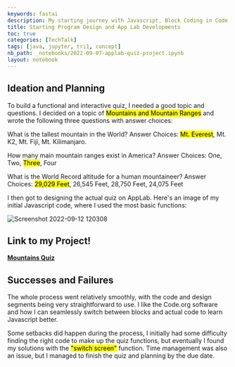 ```yaml
---
keywords: fastai
description: My starting journey with Javascript, Block Coding in Code.org, and developing quizzes in AppLab.
title: Starting Program Design and App Lab Developments
toc: true
categories: [TechTalk]
tags: [java, jupyter, tri1, concept]
nb_path: _notebooks/2022-09-07-applab-quiz-project.ipynb
layout: notebook
---
```


<!--
#################################################
### THIS FILE WAS AUTOGENERATED! DO NOT EDIT! ###
#################################################
# file to edit: _notebooks/2022-09-07-applab-quiz-project.ipynb
-->

<div class="container" id="notebook-container">
        
<div class="cell border-box-sizing text_cell rendered"><div class="inner_cell">
<div class="text_cell_render border-box-sizing rendered_html">
<h2 id="Ideation-and-Planning">Ideation and Planning<a class="anchor-link" href="#Ideation-and-Planning"> </a></h2><p>To build a functional and interactive quiz, I needed a good topic and questions. I decided on a topic of <mark>Mountains and Mountain Ranges</mark> and wrote the following three questions with answer choices:</p>
<p>What is the tallest mountain in the World? 
Answer Choices: <mark>Mt. Everest</mark>, Mt. K2, Mt. Fiji, Mt. Kilimanjaro.</p>
<p>How many main mountain ranges exist in America? 
Answer Choices: One, Two, <mark>Three</mark>, Four</p>
<p>What is the World Record altitude for a human mountaineer? 
Answer Choices: <mark>29,029 Feet</mark>, 26,545 Feet, 28,750 Feet, 24,075 Feet</p>
<p>I then got to designing the actual quiz on AppLab. Here's an image of my initial Javascript code, where I used the most basic functions:</p>
<p><img src="https://user-images.githubusercontent.com/51098969/189735176-ca679cca-3a93-4aa4-be5a-bd115cba3db4.jpg" alt="Screenshot 2022-09-12 120308"></p>

</div>
</div>
</div>
<div class="cell border-box-sizing text_cell rendered"><div class="inner_cell">
<div class="text_cell_render border-box-sizing rendered_html">
<h2 id="Link-to-my-Project!">Link to my Project!<a class="anchor-link" href="#Link-to-my-Project!"> </a></h2><p><a href="https://studio.code.org/projects/applab/xCtPqsLzOoDWN_nikjjP9XUWgQ6RJwdWeyYsvJx3TMg"><strong>Mountains Quiz</strong></a></p>

</div>
</div>
</div>
<div class="cell border-box-sizing text_cell rendered"><div class="inner_cell">
<div class="text_cell_render border-box-sizing rendered_html">
<h2 id="Successes-and-Failures">Successes and Failures<a class="anchor-link" href="#Successes-and-Failures"> </a></h2><p>The whole process went relatively smoothly, with the code and design segments being very straightforward to use. I like the Code.org software and how I can seamlessly switch between blocks and actual code to learn Javascript better.</p>
<p>Some setbacks did happen during the process, I initially had some difficulty finding the right code to make up the quiz functions, but eventually I found my solutions with the <mark>"switch screen"</mark> function. Time management was also an issue, but I managed to finish the quiz and planning by the due date.</p>

</div>
</div>
</div>
</div>
 


